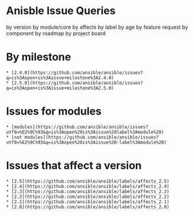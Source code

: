 Anisble Issue Queries
=====================

by version
by module/core
by affects
by label
by age
by feature request
by component
by roadmap
by project board


By milestone
============

    * [2.4.0](https://github.com/ansible/ansible/issues?q=is%3Aopen+is%3Aissue+milestone%3A2.4.0)
    * [2.5.0](https://github.com/ansible/ansible/issues?q=is%3Aopen+is%3Aissue+milestone%3A2.5.0)


Issues for modules
==================

    * [modules](https://github.com/ansible/ansible/issues?utf8=%E2%9C%93&q=is%3Aopen%20is%3Aissue%20label%3Amodule%20)
    * [not modules](https://github.com/ansible/ansible/issues?utf8=%E2%9C%93&q=is%3Aopen%20is%3Aissue%20-label%3Amodule%20)


Issues that affect a version
============================

    * [2.5](https://github.com/ansible/ansible/labels/affects_2.5)
    * [2.4](https://github.com/ansible/ansible/labels/affects_2.4)
    * [2.3](https://github.com/ansible/ansible/labels/affects_2.3)
    * [2.2](https://github.com/ansible/ansible/labels/affects_2.2)
    * [2.1](https://github.com/ansible/ansible/labels/affects_2.1)
    * [2.0](https://github.com/ansible/ansible/labels/affects_2.0)

